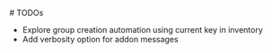 # TODOs
* Explore group creation automation using current key in inventory
* Add verbosity option for addon messages
